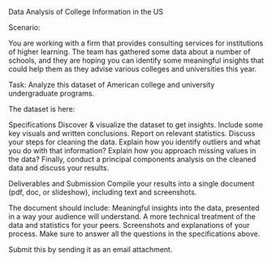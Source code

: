 Data Analysis of College Information in the US

Scenario: 

You are working with a firm that provides consulting services for institutions of higher learning. The team has gathered some data about a number of schools, and they are hoping you can identify some meaningful insights that could help them as they advise various colleges and universities this year.

Task: Analyze this dataset of American college and university undergraduate programs.

The dataset is here:

Specifications
Discover & visualize the dataset to get insights. Include some key visuals and written conclusions.
Report on relevant statistics.
Discuss your steps for cleaning the data.
Explain how you identify outliers and what you do with that information?
Explain how you approach missing values in the data?
Finally, conduct a principal components analysis on the cleaned data and discuss your results.

Deliverables and Submission
Compile your results into a single document (pdf, doc, or slideshow), including text and screenshots.

The document should include:
Meaningful insights into the data, presented in a way your audience will understand.
A more technical treatment of the data and statistics for your peers.
Screenshots and explanations of your process. Make sure to answer all the questions in the specifications above.

Submit this by sending it as an email attachment.

